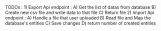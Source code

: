 TODOs : 
    1) Export Api endpoint : 
        A) Get the list of datas from database
        B) Create new csv file and write data to that file
        C) Return file
    2) Import Api endpoint :
        A) Handle a file that user uploaded
        B) Read file and Map the database's entities
        C) Save changes
        D) return number of created entities